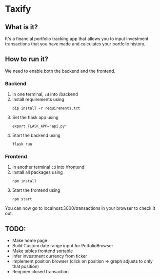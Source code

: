 # Taxify

## What is it?
It's a financial portfolio tracking app that allows you to input investment transactions that you have made and calculates your portfolio history.

## How to run it?
We need to enable both the backend and the frontend.

### Backend
1. In one terminal, `cd` into /backend
2. Install requirements using 
    ```
    pip install -r requirements.txt
    ```
3. Set the flask app using
    ```
    export FLASK_APP="api.py"
    ```
4. Start the backend using
    ```
    flask run
    ```

### Frontend
1. In another terminal `cd` into /frontend
2. Install all packages using 
    ```
    npm install
    ```
3. Start the frontend using
    ```
    npm start
    ```

You can now go to localhost:3000/transactions in your browser to check it out.


## TODO:
 - Make home page 
 - Build Custom date range input for PotfolioBrowser 
 - Make tables frontend sortable
 - Infer investment currency from ticker
 - Implement position browser (click on position => graph adjusts to only that position)
 - Reopoen closed transaction
